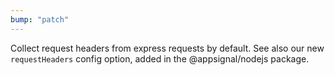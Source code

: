 ```yaml
---
bump: "patch"
---
```


Collect request headers from express requests by default. See also our new `requestHeaders` config
option, added in the @appsignal/nodejs package.
